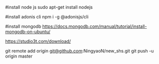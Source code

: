 #install node js
sudo apt-get install nodejs

#install adonis cli
npm i -g @adonisjs/cli

#install mongodb
https://docs.mongodb.com/manual/tutorial/install-mongodb-on-ubuntu/



https://studio3t.com/download/

git remote add origin git@github.com:NingyaoN/new_shs.git
git push -u origin master